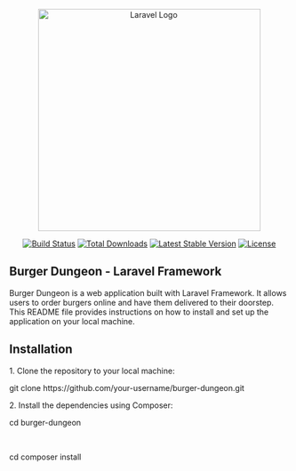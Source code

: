 <p align="center"><a href="https://laravel.com" target="_blank"><img src="https://raw.githubusercontent.com/laravel/art/master/logo-lockup/5%20SVG/2%20CMYK/1%20Full%20Color/laravel-logolockup-cmyk-red.svg" width="400" alt="Laravel Logo"></a></p>

<p align="center">
<a href="https://github.com/laravel/framework/actions"><img src="https://github.com/laravel/framework/workflows/tests/badge.svg" alt="Build Status"></a>
<a href="https://packagist.org/packages/laravel/framework"><img src="https://img.shields.io/packagist/dt/laravel/framework" alt="Total Downloads"></a>
<a href="https://packagist.org/packages/laravel/framework"><img src="https://img.shields.io/packagist/v/laravel/framework" alt="Latest Stable Version"></a>
<a href="https://packagist.org/packages/laravel/framework"><img src="https://img.shields.io/packagist/l/laravel/framework" alt="License"></a>
</p>

## Burger Dungeon - Laravel Framework

<p>Burger Dungeon is a web application built with Laravel Framework. It allows users to order burgers online and have them delivered to their doorstep. This README file provides instructions on how to install and set up the application on your local machine.</p>

## Installation

<p>1. Clone the repository to your local machine:</p>
<p>git clone https://github.com/your-username/burger-dungeon.git</p>

<p>2. Install the dependencies using Composer:</p>
<p>cd burger-dungeon</p> <br>
<p>cd composer install</p>
